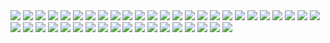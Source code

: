<img src='CUFS_338/1.jpg' aligh=center>
<img src='CUFS_338/2.jpg' aligh=center>
<img src='CUFS_338/3.jpg' aligh=center>
<img src='CUFS_338/4.jpg' aligh=center>
<img src='CUFS_338/5.jpg' aligh=center>
<img src='CUFS_338/6.jpg' aligh=center>
<img src='CUFS_338/7.jpg' aligh=center>
<img src='CUFS_338/8.jpg' aligh=center>
<img src='CUFS_338/9.jpg' aligh=center>
<img src='CUFS_338/10.jpg' aligh=center>
<img src='CUFS_338/11.jpg' aligh=center>
<img src='CUFS_338/12.jpg' aligh=center>
<img src='CUFS_338/13.jpg' aligh=center>
<img src='CUFS_338/14.jpg' aligh=center>
<img src='CUFS_338/15.jpg' aligh=center>
<img src='CUFS_338/16.jpg' aligh=center>
<img src='CUFS_338/17.jpg' aligh=center>
<img src='CUFS_338/18.jpg' aligh=center>
<img src='CUFS_338/19.jpg' aligh=center>
<img src='CUFS_338/20.jpg' aligh=center>
<img src='CUFS_338/21.jpg' aligh=center>
<img src='CUFS_338/22.jpg' aligh=center>
<img src='CUFS_338/23.jpg' aligh=center>
<img src='CUFS_338/24.jpg' aligh=center>
<img src='CUFS_338/25.jpg' aligh=center>
<img src='CUFS_338/26.jpg' aligh=center>
<img src='CUFS_338/27.jpg' aligh=center>
<img src='CUFS_338/28.jpg' aligh=center>
<img src='CUFS_338/29.jpg' aligh=center>
<img src='CUFS_338/30.jpg' aligh=center>
<img src='CUFS_338/31.jpg' aligh=center>
<img src='CUFS_338/32.jpg' aligh=center>
<img src='CUFS_338/33.jpg' aligh=center>
<img src='CUFS_338/34.jpg' aligh=center>
<img src='CUFS_338/35.jpg' aligh=center>
<img src='CUFS_338/36.jpg' aligh=center>
<img src='CUFS_338/37.jpg' aligh=center>
<img src='CUFS_338/38.jpg' aligh=center>
<img src='CUFS_338/39.jpg' aligh=center>
<img src='CUFS_338/40.jpg' aligh=center>
<img src='CUFS_338/41.jpg' aligh=center>
<img src='CUFS_338/42.jpg' aligh=center>
<img src='CUFS_338/43.jpg' aligh=center>
